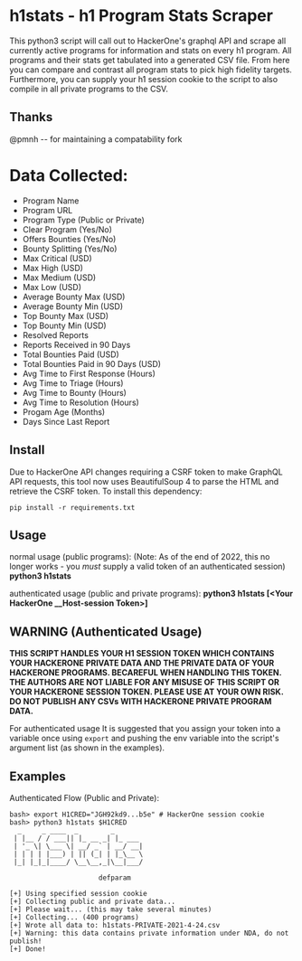 # h1stats - h1 Program Stats Scraper
This python3 script will call out to HackerOne's graphql API and scrape all currently active programs for information and stats on every h1 program. All programs and their stats get tabulated into a generated CSV file. From here you can compare and contrast all program stats to pick high fidelity targets. Furthermore, you can supply your h1 session cookie to the script to also compile in all private programs to the CSV.

## Thanks
@pmnh -- for maintaining a compatability fork

# Data Collected:
 - Program Name
 - Program URL
 - Program Type (Public or Private)
 - Clear Program (Yes/No)
 - Offers Bounties (Yes/No)
 - Bounty Splitting (Yes/No)
 - Max Critical (USD)
 - Max High (USD)
 - Max Medium (USD)
 - Max Low (USD)
 - Average Bounty Max (USD)
 - Average Bounty Min (USD)
 - Top Bounty Max (USD)
 - Top Bounty Min (USD)
 - Resolved Reports
 - Reports Received in 90 Days
 - Total Bounties Paid (USD)
 - Total Bounties Paid in 90 Days (USD)
 - Avg Time to First Response (Hours)
 - Avg Time to Triage (Hours)
 - Avg Time to Bounty (Hours)
 - Avg Time to Resolution (Hours)
 - Progam Age (Months)
 - Days Since Last Report

## Install
Due to HackerOne API changes requiring a CSRF token to make GraphQL API requests, this tool now uses BeautifulSoup 4 to parse the HTML and retrieve the CSRF token. To install this dependency:

```
pip install -r requirements.txt
```

## Usage
normal usage (public programs): (Note: As of the end of 2022, this no longer works - you _must_ supply a valid token of an authenticated session)
**python3 h1stats**

authenticated usage (public and private programs):
**python3 h1stats [\<Your HackerOne __Host-session Token\>]**



## WARNING (Authenticated Usage)
**THIS SCRIPT HANDLES YOUR H1 SESSION TOKEN WHICH CONTAINS YOUR HACKERONE PRIVATE DATA AND THE PRIVATE DATA OF YOUR HACKERONE PROGRAMS. BECAREFUL WHEN HANDLING THIS TOKEN. THE AUTHORS ARE NOT LIABLE FOR ANY MISUSE OF THIS SCRIPT OR YOUR HACKERONE SESSION TOKEN. PLEASE USE AT YOUR OWN RISK. DO NOT PUBLISH ANY CSVs WITH HACKERONE PRIVATE PROGRAM DATA.**

For authenticated usage It is suggested that you assign your token into a variable once using `export` and pushing the env variable into the script's argument list (as shown in the examples).


## Examples
Authenticated Flow (Public and Private):
```
bash> export H1CRED="JGH92kd9...b5e" # HackerOne session cookie
bash> python3 h1stats $H1CRED
  _     _ ____  _        _
 | |__ / / ___|| |_ __ _| |_ ___
 | '_ \| \___ \| __/ _` | __/ __|
 | | | | |___) | || (_| | |_\__ \
 |_| |_|_|____/ \__\__,_|\__|___/

                      defparam

[+] Using specified session cookie
[+] Collecting public and private data...
[+] Please wait... (this may take several minutes)
[+] Collecting... (400 programs)
[+] Wrote all data to: h1stats-PRIVATE-2021-4-24.csv
[+] Warning: this data contains private information under NDA, do not publish!
[+] Done!
```


